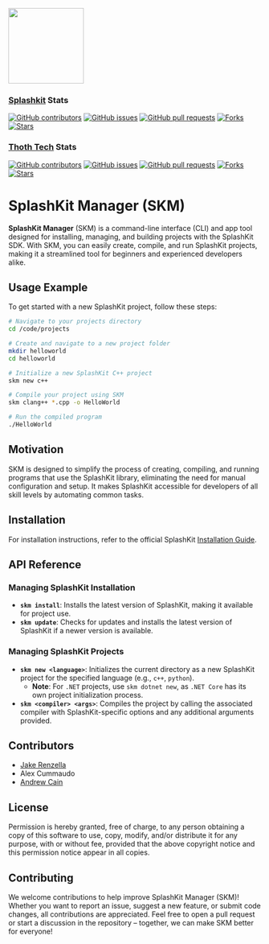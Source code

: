 <p align="left">
    <img width="150px" src="https://github.com/thoth-tech/.github/blob/main/images/splashkit.png"/>
</p>

### [Splashkit](https://github.com/splashkit/skm) Stats

[![GitHub contributors](https://img.shields.io/github/contributors/splashkit/skm?label=Contributors&color=F5A623)](https://github.com/splashkit/skm/graphs/contributors)
[![GitHub issues](https://img.shields.io/github/issues/splashkit/skm?label=Issues&color=F5A623)](https://github.com/splashkit/skm/issues)
[![GitHub pull requests](https://img.shields.io/github/issues-pr/splashkit/skm?label=Pull%20Requests&color=F5A623)](https://github.com/splashkit/skm/pulls)
[![Forks](https://img.shields.io/github/forks/splashkit/skm?label=Forks&color=F5A623)](https://github.com/splashkit/skm/network/members)
[![Stars](https://img.shields.io/github/stars/splashkit/skm?label=Stars&color=F5A623)](https://github.com/splashkit/skm/stargazers)

### [Thoth Tech](https://github.com/thoth-tech/skm) Stats

[![GitHub contributors](https://img.shields.io/github/contributors/thoth-tech/skm?label=Contributors&color=F5A623)](https://github.com/thoth-tech/skm/graphs/contributors)
[![GitHub issues](https://img.shields.io/github/issues/thoth-tech/skm?label=Issues&color=F5A623)](https://github.com/thoth-tech/skm/issues)
[![GitHub pull requests](https://img.shields.io/github/issues-pr/thoth-tech/skm?label=Pull%20Requests&color=F5A623)](https://github.com/thoth-tech/skm/pulls)
[![Forks](https://img.shields.io/github/forks/thoth-tech/skm?label=Forks&color=F5A623)](https://github.com/thoth-tech/skm/network/members)
[![Stars](https://img.shields.io/github/stars/thoth-tech/skm?label=Stars&color=F5A623)](https://github.com/thoth-tech/skm/stargazers)


# SplashKit Manager (SKM)

**SplashKit Manager** (SKM) is a command-line interface (CLI) and app tool designed for installing, managing, and building projects with the SplashKit SDK. With SKM, you can easily create, compile, and run SplashKit projects, making it a streamlined tool for beginners and experienced developers alike.

## Usage Example

To get started with a new SplashKit project, follow these steps:

```bash
# Navigate to your projects directory
cd /code/projects

# Create and navigate to a new project folder
mkdir helloworld
cd helloworld

# Initialize a new SplashKit C++ project
skm new c++

# Compile your project using SKM
skm clang++ *.cpp -o HelloWorld

# Run the compiled program
./HelloWorld
```

## Motivation

SKM is designed to simplify the process of creating, compiling, and running programs that use the SplashKit library, eliminating the need for manual configuration and setup. It makes SplashKit accessible for developers of all skill levels by automating common tasks.

## Installation

For installation instructions, refer to the official SplashKit [Installation Guide](https://splashkit.io/installation/).

## API Reference

### Managing SplashKit Installation

- **`skm install`**: Installs the latest version of SplashKit, making it available for project use.
- **`skm update`**: Checks for updates and installs the latest version of SplashKit if a newer version is available.

### Managing SplashKit Projects

- **`skm new <language>`**: Initializes the current directory as a new SplashKit project for the specified language (e.g., `c++`, `python`).
    - **Note**: For `.NET` projects, use `skm dotnet new`, as `.NET Core` has its own project initialization process.
- **`skm <compiler> <args>`**: Compiles the project by calling the associated compiler with SplashKit-specific options and any additional arguments provided.

## Contributors

- [Jake Renzella](https://github.com/jakerenzella)
- Alex Cummaudo
- [Andrew Cain](https://github.com/macite/)

## License

Permission is hereby granted, free of charge, to any person obtaining a copy of this software to use, copy, modify, and/or distribute it for any purpose, with or without fee, provided that the above copyright notice and this permission notice appear in all copies.

## Contributing

We welcome contributions to help improve SplashKit Manager (SKM)! Whether you want to report an issue, suggest a new feature, or submit code changes, all contributions are appreciated. Feel free to open a pull request or start a discussion in the repository – together, we can make SKM better for everyone!
